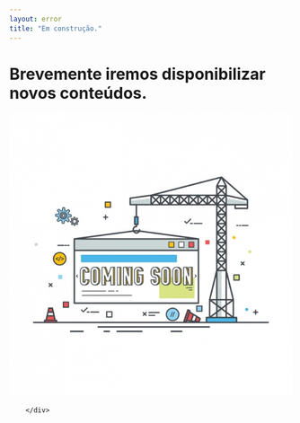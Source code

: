 ```yaml
---
layout: error
title: "Em construção."
---
```



<!--[if lt IE 8]>
	<link rel="stylesheet" type="text/css" href="/404/css/ie7.css" />
<![endif]-->
<div class="top-left">
			<div class="not-found-text">
				<h1 class="not-found-text">Brevemente iremos disponibilizar novos conteúdos.</h1>
			</div>
	</div>
<div id="wrapper">
	<div class="graphic">
	<p style="text-align:center;"><img src="/img/coming-soon.png" "></p>
	<!--	<img src="/img/coming-soon.png" alt="404" align="middle" />-->
	</div>

	

	
	
		

			
		</div>

	


